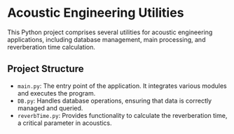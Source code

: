 # Acoustic Engineering Utilities

This Python project comprises several utilities for acoustic engineering applications, including database management, main processing, and reverberation time calculation.

## Project Structure

- `main.py`: The entry point of the application. It integrates various modules and executes the program.
- `DB.py`: Handles database operations, ensuring that data is correctly managed and queried.
- `reverbTime.py`: Provides functionality to calculate the reverberation time, a critical parameter in acoustics.

